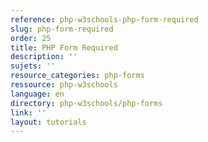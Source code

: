 ```yaml
---
reference: php-w3schools-php-form-required
slug: php-form-required
order: 25
title: PHP Form Required
description: ''
sujets: ''
resource_categories: php-forms
ressource: php-w3schools
language: en
directory: php-w3schools/php-forms
link: ''
layout: tutorials
---
```

